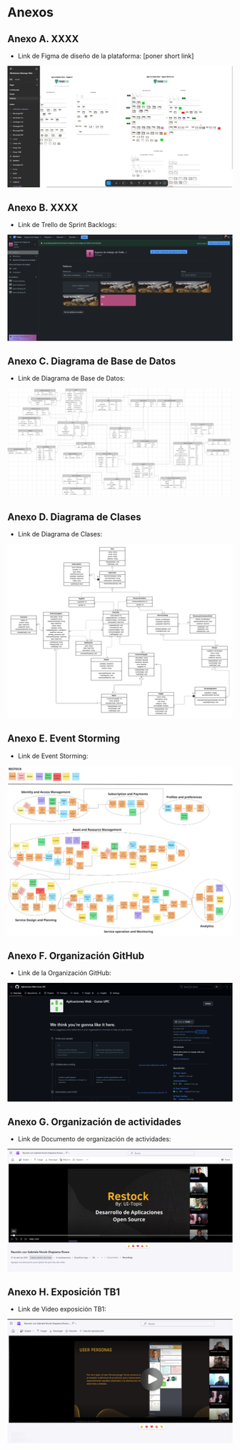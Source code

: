# Anexos

## Anexo A. XXXX

- Link de Figma de diseño de la plataforma: [poner short link]

<img src="assets/images/annexes/anexoA.png" alt=“Descargar” >

<div class="page"></div>

## Anexo B. XXXX

- Link de Trello de Sprint Backlogs:

<img src="assets/images/annexes/anexoB.png" alt=“Descargar” >

<div class="page"></div>

## Anexo C. Diagrama de Base de Datos

- Link de Diagrama de Base de Datos:

<img src="assets/images/annexes/anexoC.png" alt=“Descargar” >

<div class="page"></div>

## Anexo D. Diagrama de Clases

- Link de Diagrama de Clases:

<img src="assets/images/annexes/anexoD.png" alt=“Descargar” >

<div class="page"></div>

## Anexo E. Event Storming

- Link de Event Storming:

<img src="assets/images/annexes/anexoE.jpg" alt=“Descargar” >

<div class="page"></div>

## Anexo F. Organización GitHub

- Link de la Organización GitHub:

<img src="assets/images/annexes/anexoF.png" alt=“Descargar”>

<div class="page"></div>

## Anexo G. Organización de actividades

- Link de Documento de organización de actividades:

<img src="assets/images/annexes/anexoG.png" alt=“Descargar” >

<div class="page"></div>

## Anexo H. Exposición TB1

- Link de Video exposición TB1:

<img src="assets/images/annexes/anexoH.png" alt=“Descargar” >

<div class="page"></div>

<div class="page"></div>
